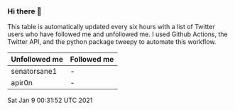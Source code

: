 ### Hi there 👋

This table is automatically updated every six hours with a list of Twitter users who have followed me and unfollowed me. I used Github Actions, the Twitter API, and the python package tweepy to automate this workflow.

| Unfollowed me |  Followed me |
| --- | --- |
|senatorsane1|-|
|apir0n|-|
Sat Jan  9 00:31:52 UTC 2021
